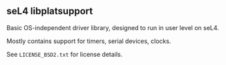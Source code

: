 <!--
     Copyright 2017, Data61
     Commonwealth Scientific and Industrial Research Organisation (CSIRO)
     ABN 41 687 119 230.

     This software may be distributed and modified according to the terms of
     the BSD 2-Clause license. Note that NO WARRANTY is provided.
     See "LICENSE_BSD2.txt" for details.

     @TAG(DATA61_BSD)
-->
seL4 libplatsupport
--------------------

Basic OS-independent driver library, designed to run in user level on seL4.

Mostly contains support for timers, serial devices, clocks.

See `LICENSE_BSD2.txt` for license details.
